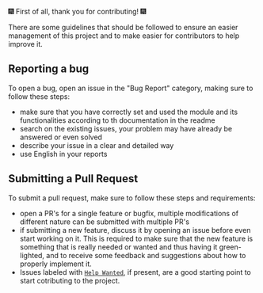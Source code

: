 🎆 First of all, thank you for contributing! 🎆

There are some guidelines that should be followed to ensure an easier management of this project and to make easier for contributors to help improve it.

## Reporting a bug

To open a bug, open an issue in the "Bug Report" category, making sure to follow these steps:

- make sure that you have correctly set and used the module and its functionalities according to th documentation in the readme
- search on the existing issues, your problem may have already be answered or even solved
- describe your issue in a clear and detailed way
- use English in your reports

## Submitting a Pull Request

To submit a pull request, make sure to follow these steps and requirements:

- open a PR's for a single feature or bugfix, multiple modifications of different nature can be submitted with multiple PR's
- if submitting a new feature, discuss it by opening an issue before even start working on it. This is required to make sure that the new feature is something that is really needed or wanted and thus having it green-lighted, and to receive some feedback and suggestions about how to properly implement it.
- Issues labeled with [`Help Wanted`](https://github.com/stefanobartoletti/eslint-config/labels/help%20wanted), if present, are a good starting point to start cotributing to the project.
